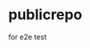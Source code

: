 # publicrepo
for e2e test










































































































































































































































































































































































































































































































































































































































































































































































































































































































































































































































































































































































































































































































































































































































































































































































































































































































































































































































































































































































































































































































































































































































































































































































































































































































































































































































































































































































































































































































































































































































































































































































































































































































































































































































































